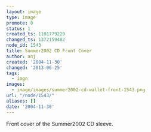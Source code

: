 ```yaml
---
layout: image
type: image
promote: 0
status: 1
created_ts: 1101779229
changed_ts: 1372159482
node_id: 1543
title: Summer2002 CD Front Cover
author: anj
created: '2004-11-30'
changed: '2013-06-25'
tags:
  - imgn
images:
  - image/images/summer2002-cd-wallet-front-1543.png
url: "/node/1543/"
aliases: []
date: '2004-11-30'
---
```

Front cover of the Summer2002 CD sleeve.
